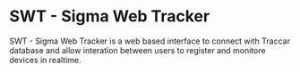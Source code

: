 SWT - Sigma Web Tracker 
===

SWT - Sigma Web Tracker is a web based interface to connect with Traccar database and allow interation between users to register and monitore devices in realtime. 
